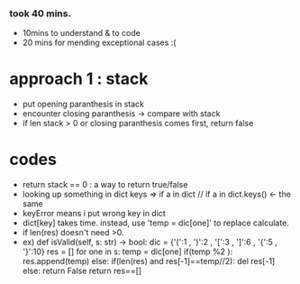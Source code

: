  ### took 40 mins. 
 - 10mins to understand & to code 
 - 20 mins for mending exceptional cases  :( 
 
 # approach 1 : stack 
 - put opening paranthesis in stack
 - encounter closing paranthesis -> compare with stack 
 - if len stack > 0 or closing paranthesis comes first, return false

# codes
- return stack == 0 : a way to return true/false 
- looking up something in dict keys => if a in dict // if a in dict.keys() <- the same
- keyError means i put wrong key in dict
- dict[key] takes time. instead, use 'temp = dic[one]' to replace calculate. 
- if len(res) doesn't need >0. 
- ex)
    def isValid(self, s: str) -> bool:
        dic = {'(':1 , ')':2 , '[':3 , ']':6 , '{':5 , '}':10}
        res = []
        for one in s:
            temp = dic[one]
            if(temp %2 ):
                res.append(temp)
            else:
                if(len(res) and res[-1]==temp//2):
                    del res[-1]
                else:
                    return False
        return res==[]
